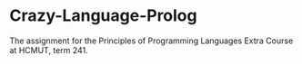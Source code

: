 # Crazy-Language-Prolog
The assignment for the Principles of Programming Languages Extra Course at HCMUT, term 241.
